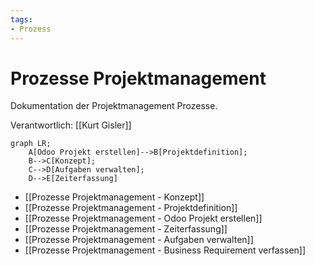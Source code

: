 ```yaml
---
tags:
- Prozess
---
```

# Prozesse Projektmanagement
Dokumentation der Projektmanagement Prozesse.

Verantwortlich: [[Kurt Gisler]]

```mermaid
graph LR;
    A[Odoo Projekt erstellen]-->B[Projektdefinition];
    B-->C[Konzept];
    C-->D[Aufgaben verwalten];
    D-->E[Zeiterfassung]
```

* [[Prozesse Projektmanagement - Konzept]]
* [[Prozesse Projektmanagement - Projektdefinition]]
* [[Prozesse Projektmanagement - Odoo Projekt erstellen]]
* [[Prozesse Projektmanagement - Zeiterfassung]]
* [[Prozesse Projektmanagement - Aufgaben verwalten]]
* [[Prozesse Projektmanagement - Business Requirement verfassen]]